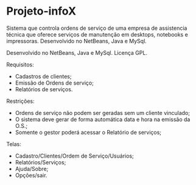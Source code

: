 # Projeto-infoX

Sistema que controla ordens de serviço de uma empresa de assistencia técnica que oferece serviços de manutenção em desktops, notebooks e impressoras. Desenvolvido no NetBeans, Java e MySql.

Desenvolvido no NetBeans, Java e MySql.
Licença GPL.

Requisitos:
* Cadastros de clientes;
* Emissão de Ordens de serviço;
* Relatórios de serviços.

Restrições:
* Ordens de serviço não podem ser geradas sem um cliente vinculado;
* O sistema deve gerar de forma automática data e hora na emissão da O.S.;
* Somente o gestor poderá acessar o Relatório de serviços;

Telas:
* Cadastro/Clientes/Ordem de Serviço/Usuários;
* Relatórios/Serviços;
* Ajuda/Sobre;
* Opções/sair.